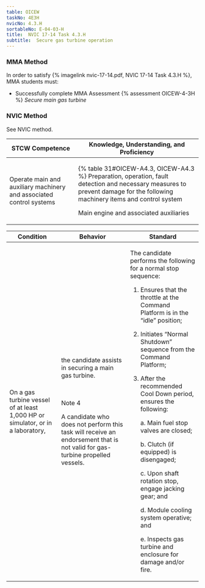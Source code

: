 ```yaml
---
table: OICEW
taskNo: 4E3H
nvicNo: 4.3.H 
sortableNo: E-04-03-H
title:  NVIC 17-14 Task 4.3.H
subtitle:  Secure gas turbine operation
---
```



### MMA Method

In order to satisfy  {% imagelink nvic-17-14.pdf, NVIC 17-14 Task 4.3.H %}, MMA students must:

* Successfully complete MMA Assessment {% assessment OICEW-4-3H %} *Secure main gas turbine*


### NVIC Method

<a onclick="togglevisibility('nvic_methods')" >See NVIC method.</a>

<div id='nvic_methods' class='hide'>

<table>
<thead>
<tr>
<th class='forty'> STCW Competence </th>
<th class='sixty'> Knowledge, Understanding, and Proficiency </th>
</tr>
</thead>




<tbody>
<tr><td markdown='1'>

Operate main and auxiliary machinery and associated control systems

</td><td markdown='1'>

{% table 31#OICEW-A4.3, OICEW-A4.3 %} Preparation, operation, fault detection and necessary measures to prevent damage for the following machinery items and control system 

Main engine and associated auxiliaries

</td></tr>


</tbody>
</table>


<table>
<thead>
<tr><th class='twenty'>  Condition </th><th class='twenty'> Behavior </th><th  class='sixty'>Standard </th></tr>
</thead>
<tbody >



<tr><td markdown='1'>

On a gas turbine vessel of at least 1,000 HP or simulator, or in a laboratory,

</td><td markdown='1'>

the candidate assists in securing a main gas turbine.

<br>

<div class="tooltip" markdown='1'>

Note 4

A candidate who does not perform this task will receive an endorsement that is not valid for gas-turbine propelled vessels.

</div>


</td><td markdown='1'>

The candidate performs the following for a normal stop sequence:

1. Ensures that the throttle at the Command Platform is in the “idle” position;

2. Initiates “Normal Shutdown” sequence from the Command Platform;

3. After the recommended Cool Down period, ensures the following:

     a. Main fuel stop valves are closed;

     b. Clutch (if equipped) is disengaged;

     c. Upon shaft rotation stop, engage jacking gear; and

     d. Module cooling system operative; and

     e. Inspects gas turbine and enclosure for damage and/or fire.

</td></tr>
</tbody>
</table>
</div>
